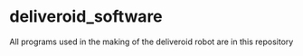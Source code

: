 # deliveroid_software
All programs used in the making of the deliveroid robot are in this repository
